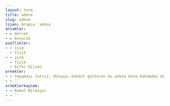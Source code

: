 ```yaml
---
layout: term
title: adese
slug: adese
lisan: Arapça ʿadese
anlamlar:
- ► mercek
- ► kovucuk
ozellikler:
- - isim
  - fizik
- - isim
  - fizik
  - bitki bilimi
ornekler:
- - Yaşamayı tatsız, dünyayı mahdut gösteren bu adese bana babamdan mı yadigâr kalmıştı?
- - ''
orneklerkaynak:
- - Kemal Bilbaşar
- - ''
---
```

